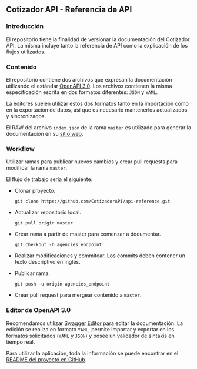 ## Cotizador API - Referencia de API

### Introducción

El repositorio tiene la finalidad de versionar la documentación del Cotizador API. 
La misma incluye tanto la referencia de API como la explicación de los flujos utilizados.

### Contenido

El repositorio contiene dos archivos que expresan la documentación utilizando el estándar [OpenAPI 3.0](https://github.com/OAI/OpenAPI-Specification/blob/master/versions/3.0.0.md).
Los archivos contienen la misma especificación escrita en dos formatos diferentes: `JSON` y `YAML`.

La editores suelen utilizar estos dos formatos tanto en la importación como en la exportación de datos, así que es necesario mantenerlos actualizados y sincronizados.

El RAW del archivo `index.json` de la rama `master` es utilizado para generar la documentación en su [sitio web](http://cotizador.docs.aeroservices.com.ar/).

### Workflow

Utilizar ramas para publicar nuevos cambios y crear pull requests para modificar la rama `master`.

El flujo de trabajo sería el siguiente:

- Clonar proyecto.

  `git clone https://github.com/CotizadorAPI/api-reference.git`

- Actualizar repositorio local.

  `git pull origin master`

- Crear rama a partir de master para comenzar a documentar.

  `git checkout -b agencies_endpoint`
  
- Realizar modificaciones y commitear. Los commits deben contener un texto descriptivo en inglés.
- Publicar rama.

  `git push -u origin agencies_endpoint`
  
- Crear pull request para mergear contenido a `master`.

### Editor de OpenAPI 3.0

Recomendamos utilizar [Swagger Editor](https://github.com/swagger-api/swagger-editor) para editar la documentación. La edición se realiza en formato `YAML`, permite importar y exportar en los formatos solicitados (`YAML` y `JSON`) y posee un validador de sintaxis en tiempo real.

Para utilizar la aplicación, toda la información se puede encontrar en el [README del proyecto en GitHub](https://github.com/swagger-api/swagger-editor#swagger-editor).
